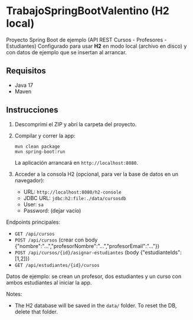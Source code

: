 # TrabajoSpringBootValentino (H2 local)

Proyecto Spring Boot de ejemplo (API REST Cursos - Profesores - Estudiantes)
Configurado para usar **H2** en modo local (archivo en disco) y con datos de ejemplo que se insertan al arrancar.

## Requisitos
- Java 17
- Maven

## Instrucciones
1. Descomprimí el ZIP y abrí la carpeta del proyecto.
2. Compilar y correr la app:
   ```
   mvn clean package
   mvn spring-boot:run
   ```
   La aplicación arrancará en `http://localhost:8080`.

3. Acceder a la consola H2 (opcional, para ver la base de datos en un navegador):
   - URL: `http://localhost:8080/h2-console`
   - JDBC URL: `jdbc:h2:file:./data/cursosdb`
   - User: `sa`
   - Password: (dejar vacío)

Endpoints principales:
- `GET /api/cursos`
- `POST /api/cursos` (crear con body {"nombre":"...","profesorNombre":"...","profesorEmail":"..."})
- `POST /api/cursos/{id}/asignar-estudiantes` (body {"estudianteIds":[1,2]})
- `GET /api/estudiantes/{id}/cursos`

Datos de ejemplo: se crean un profesor, dos estudiantes y un curso con ambos estudiantes al iniciar la app.

Notes:
- The H2 database will be saved in the `data/` folder. To reset the DB, delete that folder.
